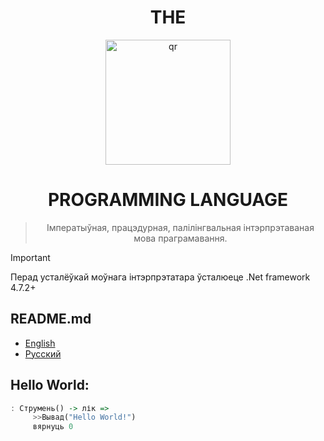 <h1 align="center">THE</h1>
<div align="center">
     <img width="200px" src="01logo.png" alt="qr"/>
     
<h1>PROGRAMMING LANGUAGE</h1>

> Імператыўная, працэдурная, палілінгвальная інтэрпрэтаваная мова праграмавання.
</div>


> [!IMPORTANT]
> Перад усталёўкай моўнага інтэрпрэтатара ўсталюеце .Net framework 4.7.2+
## README.md
- [English](README.md)
- [Русский](README.ru.md)
## Hello World:

```haskell
: Струмень() -> лік =>
     >>Вывад("Hello World!")
     вярнуць 0
```
